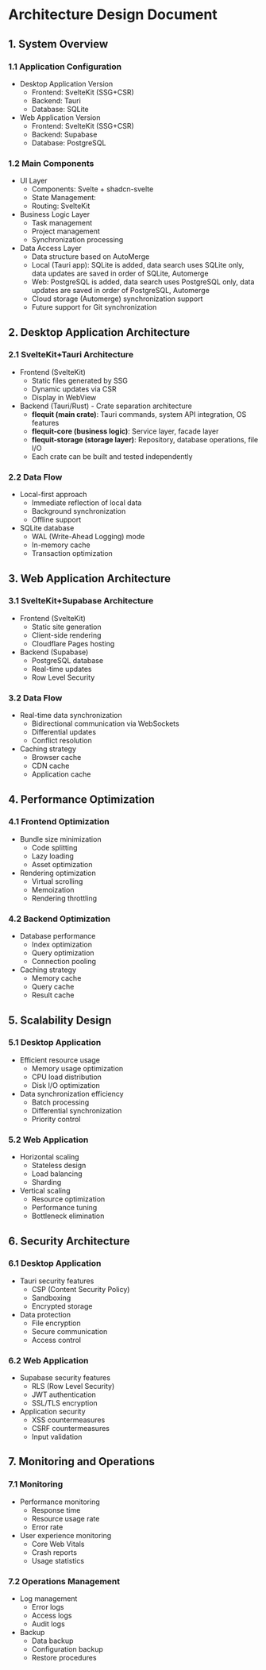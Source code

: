 # Architecture Design Document

## 1. System Overview

### 1.1 Application Configuration

- Desktop Application Version
  - Frontend: SvelteKit (SSG+CSR)
  - Backend: Tauri
  - Database: SQLite
- Web Application Version
  - Frontend: SvelteKit (SSG+CSR)
  - Backend: Supabase
  - Database: PostgreSQL

### 1.2 Main Components

- UI Layer
  - Components: Svelte + shadcn-svelte
  - State Management:
  - Routing: SvelteKit
- Business Logic Layer
  - Task management
  - Project management
  - Synchronization processing
- Data Access Layer
  - Data structure based on AutoMerge
  - Local (Tauri app): SQLite is added, data search uses SQLite only, data updates are saved in order of SQLite, Automerge
  - Web: PostgreSQL is added, data search uses PostgreSQL only, data updates are saved in order of PostgreSQL, Automerge
  - Cloud storage (Automerge) synchronization support
  - Future support for Git synchronization

## 2. Desktop Application Architecture

### 2.1 SvelteKit+Tauri Architecture

- Frontend (SvelteKit)
  - Static files generated by SSG
  - Dynamic updates via CSR
  - Display in WebView
- Backend (Tauri/Rust) - Crate separation architecture
  - **flequit (main crate)**: Tauri commands, system API integration, OS features
  - **flequit-core (business logic)**: Service layer, facade layer
  - **flequit-storage (storage layer)**: Repository, database operations, file I/O
  - Each crate can be built and tested independently

### 2.2 Data Flow

- Local-first approach
  - Immediate reflection of local data
  - Background synchronization
  - Offline support
- SQLite database
  - WAL (Write-Ahead Logging) mode
  - In-memory cache
  - Transaction optimization

## 3. Web Application Architecture

### 3.1 SvelteKit+Supabase Architecture

- Frontend (SvelteKit)
  - Static site generation
  - Client-side rendering
  - Cloudflare Pages hosting
- Backend (Supabase)
  - PostgreSQL database
  - Real-time updates
  - Row Level Security

### 3.2 Data Flow

- Real-time data synchronization
  - Bidirectional communication via WebSockets
  - Differential updates
  - Conflict resolution
- Caching strategy
  - Browser cache
  - CDN cache
  - Application cache

## 4. Performance Optimization

### 4.1 Frontend Optimization

- Bundle size minimization
  - Code splitting
  - Lazy loading
  - Asset optimization
- Rendering optimization
  - Virtual scrolling
  - Memoization
  - Rendering throttling

### 4.2 Backend Optimization

- Database performance
  - Index optimization
  - Query optimization
  - Connection pooling
- Caching strategy
  - Memory cache
  - Query cache
  - Result cache

## 5. Scalability Design

### 5.1 Desktop Application

- Efficient resource usage
  - Memory usage optimization
  - CPU load distribution
  - Disk I/O optimization
- Data synchronization efficiency
  - Batch processing
  - Differential synchronization
  - Priority control

### 5.2 Web Application

- Horizontal scaling
  - Stateless design
  - Load balancing
  - Sharding
- Vertical scaling
  - Resource optimization
  - Performance tuning
  - Bottleneck elimination

## 6. Security Architecture

### 6.1 Desktop Application

- Tauri security features
  - CSP (Content Security Policy)
  - Sandboxing
  - Encrypted storage
- Data protection
  - File encryption
  - Secure communication
  - Access control

### 6.2 Web Application

- Supabase security features
  - RLS (Row Level Security)
  - JWT authentication
  - SSL/TLS encryption
- Application security
  - XSS countermeasures
  - CSRF countermeasures
  - Input validation

## 7. Monitoring and Operations

### 7.1 Monitoring

- Performance monitoring
  - Response time
  - Resource usage rate
  - Error rate
- User experience monitoring
  - Core Web Vitals
  - Crash reports
  - Usage statistics

### 7.2 Operations Management

- Log management
  - Error logs
  - Access logs
  - Audit logs
- Backup
  - Data backup
  - Configuration backup
  - Restore procedures

